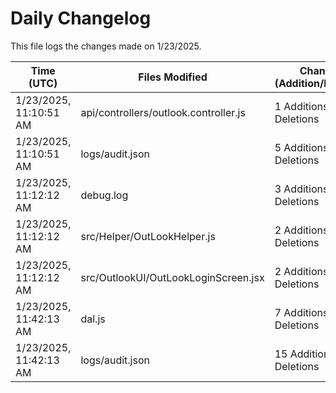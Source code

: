 # Daily Changelog

This file logs the changes made on 1/23/2025.

| Time (UTC)             | Files Modified                    | Changes (Addition/Deletion) |
|------------------------|-----------------------------------|-----------------------------|
| 1/23/2025, 11:10:51 AM | api/controllers/outlook.controller.js | 1 Additions & 1 Deletions |
| 1/23/2025, 11:10:51 AM | logs/audit.json | 5 Additions & 5 Deletions |
| 1/23/2025, 11:12:12 AM | debug.log | 3 Additions & 0 Deletions|
| 1/23/2025, 11:12:12 AM | src/Helper/OutLookHelper.js | 2 Additions & 1 Deletions|
| 1/23/2025, 11:12:12 AM | src/OutlookUI/OutLookLoginScreen.jsx | 2 Additions & 0 Deletions|
| 1/23/2025, 11:42:13 AM | dal.js | 7 Additions & 9 Deletions|
| 1/23/2025, 11:42:13 AM | logs/audit.json | 15 Additions & 15 Deletions|
